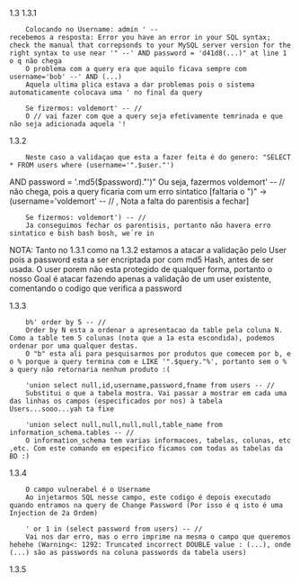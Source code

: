1.3
1.3.1

        Colocando no Username: admin ' -- 
    recebemos a resposta: Error you have an error in your SQL syntax; check the manual that correpsonds to your MySQL server version for the right syntax to use near '" --' AND password = 'd41d8(...)" at line 1
    o q não chega
        O problema com a query era que aquilo ficava sempre com username='bob' --' AND (...)
        Aquela ultima plica estava a dar problemas pois o sistema automaticamente colocava uma ' no final da query

        Se fizermos: voldemort' -- //
        O // vai fazer com que a query seja efetivamente temrinada e que não seja adicionada aquela '!

1.3.2

        Neste caso a validaçao que esta a fazer feita é do genero: "SELECT * FROM users where (username='".$user."')
AND password = '.md5($password)."')"
        Ou seja, fazermos voldemort' -- // não chega, pois a query ficaria com um erro sintatico [faltaria o ")" -> (username='voldemort' -- // , Nota a falta do parentisis a fechar]

        Se fizermos: voldemort') -- //
        Ja conseguimos fechar os parentisis, portanto não havera erro sintatico e bish bash bosh, we´re in

NOTA: Tanto no 1.3.1 como na 1.3.2 estamos a atacar a validação pelo User pois a password esta a ser encriptada por com md5 Hash, antes de ser usada. O user porem não esta protegido de qualquer forma, portanto o nosso Goal é atacar fazendo apenas a validação de um user existente, comentando o codigo que verifica a password


1.3.3

        b%' order by 5 -- //
        Order by N esta a ordenar a apresentacao da table pela coluna N. Como a table tem 5 colunas (nota que a 1a esta escondida), podemos ordenar por uma qualquer destas.
        O "b" esta ali para pesquisarmos por produtos que comecem por b, e o % porque a query termina com e LIKE '".$query."%', portanto sem o % a query não retornaria nenhum produto :( 
        
        'union select null,id,username,password,fname from users -- // 
        Substitui o que a tabela mostra. Vai passar a mostrar em cada uma das linhas os campos (especificados por nos) à tabela Users...sooo...yah ta fixe

        'union select null,null,null,null,table_name from information_schema.tables -- //
        O information_schema tem varias informacoes, tabelas, colunas, etc ,etc. Com este comando em especifico ficamos com todas as tabelas da BD :)


1.3.4
        
        O campo vulnerabel é o Username
        Ao injetarmos SQL nesse campo, este codigo é depois executado quando entramos na query de Change Password (Por isso é q isto é uma Injection de 2a Ordem)

        ' or 1 in (select password from users) -- //
        Vai nos dar erro, mas o erro imprime na mesma o campo que queremos hehehe (Warning<: 1292: Truncated incorrect DOUBLE value : (...), onde (...) são as passwords na coluna passwords da tabela users)


1.3.5
        

